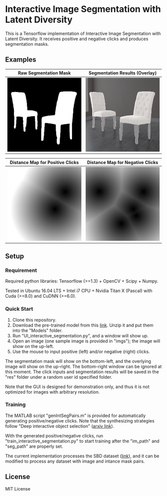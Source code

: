 # Interactive Image Segmentation with Latent Diversity
This is a Tensorflow implementation of Interactive Image Segmentation with Latent Diversity. It receives positive and negative clicks and produces segmentation masks.

## Examples



Raw Segmentation Mask            |  Segmentation Results (Overlay)
:-------------------------:|:-------------------------:
![Raw Segmentation Mask](res/83567032/Ours/00000/segs/009.png?  "Raw Segmentation Mask")  |   ![Segmentation Results (Overlay)](res/83567032/Ours/00000/tmps/ol_009.png? "Segmentation Results (Overlay)")

Distance Map for Positive Clicks            |  Distance Map for Negative Clicks
:-------------------------:|:-------------------------:
![Distance Map for Positive Clicks](res/83567032/Ours/00000/ints/pos_dt_001.png? "Distance Map for Positive Clicks")  |  ![Distance Map for Negative Clicks](res/83567032/Ours/00000/ints/pos_dt_004.png? "Distance Map for Negative Clicks")




## Setup

### Requirement
Required python libraries: Tensorflow (>=1.3) + OpenCV + Scipy + Numpy.

Tested in Ubuntu 16.04 LTS + Intel i7 CPU + Nvidia Titan X (Pascal) with Cuda (>=8.0) and CuDNN (>=6.0). 

### Quick Start
1. Clone this repository.
2. Download the pre-trained model from this [link](https://drive.google.com/open?id=1u96zu0VyNpy-1VL90EbriN74hGaBBK08). Unzip it and put them into the "Models" folder.
3. Run "UI_interactive_segmentation.py", and a window will show up.
4. Open an image (one sample image is provided in "imgs"); the image will show on the up-left.
5. Use the mouse to input positive (left) and/or negative (right) clicks.

The segmentation mask will show on the bottom-left, and the overlying image will show on the up-right. The bottom-right window can be ignored at this moment. The click inputs and segmentation results will be saved in the "res" folder under a random user id specified folder.

Note that the GUI is designed for demonstration only, and thus it is not optimized for images with arbitrary resolution.

### Training

The MATLAB script "genIntSegPairs.m" is provided for automatically generating positive/negative clicks. Note that the synthesizing strategies follow "Deep interactive object selection" ([arxiv link](https://arxiv.org/abs/1603.04042)).

With the generated positive/negative clicks, run "train_interactive_segmentation.py" to start training after the "im_path" and "seg_path" are properly set. 

The current implementation processes the SBD dataset ([link](http://home.bharathh.info/pubs/codes/SBD/download.html)), and it can be modified to process any dataset with image and intance mask pairs.

## License
MIT License
